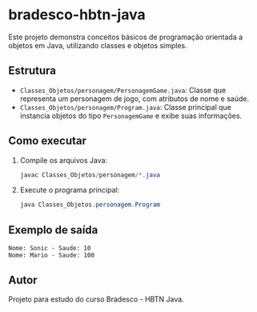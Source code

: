 # bradesco-hbtn-java

Este projeto demonstra conceitos básicos de programação orientada a objetos em Java, utilizando classes e objetos simples.

## Estrutura

- `Classes_Objetos/personagem/PersonagemGame.java`: Classe que representa um personagem de jogo, com atributos de nome e saúde.
- `Classes_Objetos/personagem/Program.java`: Classe principal que instancia objetos do tipo `PersonagemGame` e exibe suas informações.

## Como executar

1. Compile os arquivos Java:
   ```powershell
   javac Classes_Objetos/personagem/*.java
   ```
2. Execute o programa principal:
   ```powershell
   java Classes_Objetos.personagem.Program
   ```

## Exemplo de saída

```
Nome: Sonic - Saude: 10
Nome: Mario - Saude: 100
```

## Autor
Projeto para estudo do curso Bradesco - HBTN Java.
